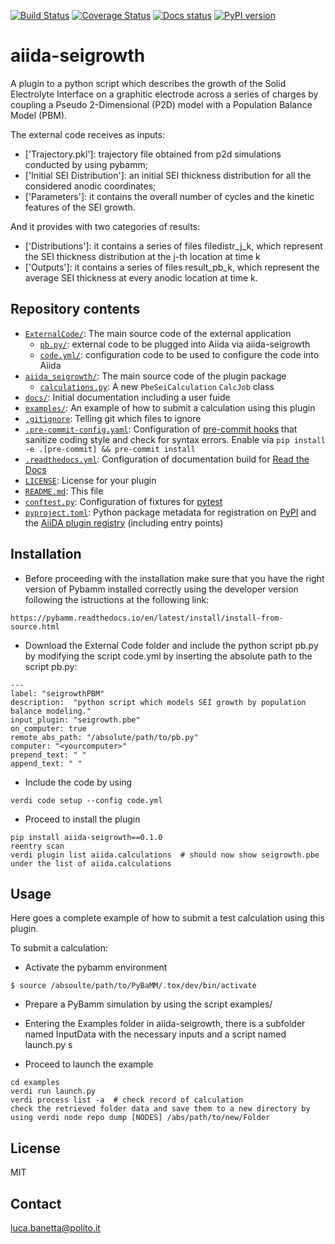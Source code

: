 [![Build Status][ci-badge]][ci-link]
[![Coverage Status][cov-badge]][cov-link]
[![Docs status][docs-badge]][docs-link]
[![PyPI version][pypi-badge]][pypi-link]

# aiida-seigrowth

 A plugin to a python script which describes the growth of the Solid Electrolyte Interface on a graphitic electrode across a series of charges by coupling a Pseudo 2-Dimensional (P2D) model with a Population Balance Model (PBM).
 
The external code receives as inputs:
* ['Trajectory.pkl']: trajectory file obtained from p2d simulations conducted by using pybamm;
* ['Initial SEI Distribution']: an initial SEI thickness distribution for all the considered anodic coordinates;
* ['Parameters']: it contains the overall number of cycles and the kinetic features of the SEI growth.
 
 And it provides with two categories of results:
* ['Distributions']: it contains a series of files filedistr_j_k, which represent the SEI thickness distribution at the j-th location at time k
* ['Outputs']: it contains a series of files result_pb_k, which represent the average SEI thickness at every anodic location at time k.

## Repository contents
* [`ExternalCode/`](ExternalCode/): The main source code of the external application
  * [`pb.py/`](ExternalCode/pb.py): external code to be plugged into Aiida via aiida-seigrowth
  * [`code.yml/`](ExternalCode/code.yml): configuration code to be used to configure the code into Aiida  
* [`aiida_seigrowth/`](aiida_seigrowth/): The main source code of the plugin package
  * [`calculations.py`](aiida_seigrowth/calculations.py): A new `PbeSeiCalculation` `CalcJob` class
* [`docs/`](docs/): Initial documentation including a user fuide
* [`examples/`](examples/): An example of how to submit a calculation using this plugin
* [`.gitignore`](.gitignore): Telling git which files to ignore
* [`.pre-commit-config.yaml`](.pre-commit-config.yaml): Configuration of [pre-commit hooks](https://pre-commit.com/) that sanitize coding style and check for syntax errors. Enable via `pip install -e .[pre-commit] && pre-commit install`
* [`.readthedocs.yml`](.readthedocs.yml): Configuration of documentation build for [Read the Docs](https://readthedocs.org/)
* [`LICENSE`](LICENSE): License for your plugin
* [`README.md`](README.md): This file
* [`conftest.py`](conftest.py): Configuration of fixtures for [pytest](https://docs.pytest.org/en/latest/)
* [`pyproject.toml`](setup.json): Python package metadata for registration on [PyPI](https://pypi.org/) and the [AiiDA plugin registry](https://aiidateam.github.io/aiida-registry/) (including entry points)

## Installation

 * Before proceeding with the installation make sure that you have the right version of Pybamm installed correctly using the developer version following the istructions at the following link:
```
https://pybamm.readthedocs.io/en/latest/install/install-from-source.html
```
 * Download the External Code folder and include the python script pb.py by modifying the script code.yml by inserting the absolute path to the script pb.py:
```
---
label: "seigrowthPBM"
description:  "python script which models SEI growth by population balance modeling."
input_plugin: "seigrowth.pbe"
on_computer: true
remote_abs_path: "/absolute/path/to/pb.py"
computer: "<yourcomputer>"
prepend_text: " "
append_text: " "

```

 * Include the code by using
```
verdi code setup --config code.yml
```

 * Proceed to install the plugin 
```
pip install aiida-seigrowth==0.1.0
reentry scan
verdi plugin list aiida.calculations  # should now show seigrowth.pbe under the list of aiida.calculations
```
## Usage

Here goes a complete example of how to submit a test calculation using this plugin.

To submit a calculation:

* Activate the pybamm environment 
```
$ source /absoulte/path/to/PyBaMM/.tox/dev/bin/activate
```
* Prepare a PyBamm simulation by using the script examples/

* Entering the Examples folder in aiida-seigrowth, there is a subfolder named InputData with the necessary inputs and a script named launch.py
s
* Proceed to launch the example
```shell
cd examples
verdi run launch.py
verdi process list -a  # check record of calculation
check the retrieved folder data and save them to a new directory by using verdi node repo dump [NODES] /abs/path/to/new/Folder
```

## License

MIT
## Contact

luca.banetta@polito.it

[ci-badge]: https://github.com/lucabanetta/aiida-seigrowth/workflows/ci/badge.svg?branch=master
[ci-link]: https://github.com/lucabanetta/aiida-seigrowth/actions
[cov-badge]: https://coveralls.io/repos/github/lucabanetta/aiida-seigrowth/badge.svg?branch=master
[cov-link]: https://coveralls.io/github/lucabanetta/aiida-seigrowth?branch=master
[docs-badge]: https://readthedocs.org/projects/aiida-seigrowth/badge
[docs-link]: http://aiida-seigrowth.readthedocs.io/
[pypi-badge]: https://badge.fury.io/py/aiida-seigrowth.svg
[pypi-link]: https://badge.fury.io/py/aiida-seigrowth
